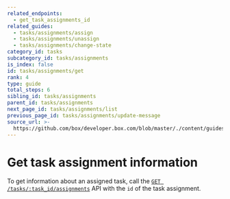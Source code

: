 ```yaml
---
related_endpoints:
  - get_task_assignments_id
related_guides:
  - tasks/assignments/assign
  - tasks/assignments/unassign
  - tasks/assignments/change-state
category_id: tasks
subcategory_id: tasks/assignments
is_index: false
id: tasks/assignments/get
rank: 4
type: guide
total_steps: 6
sibling_id: tasks/assignments
parent_id: tasks/assignments
next_page_id: tasks/assignments/list
previous_page_id: tasks/assignments/update-message
source_url: >-
  https://github.com/box/developer.box.com/blob/master/./content/guides/tasks/assignments/4-get.md
---
```


# Get task assignment information

To get information about an assigned task, call the
[`GET /tasks/:task_id/assignments`](e://get_task_assignments_id) API with the
`id` of the task assignment.

<Samples id='get_task_assignments_id' >

</Samples>
